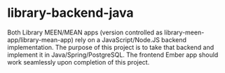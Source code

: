 # library-backend-java
Both Library MEEN/MEAN apps (version controlled as library-meen-app/library-mean-app) rely on a JavaScript/Node.JS backend implementation. The purpose of this project is to take that backend and implement it in Java/Spring/PostgreSQL. The frontend Ember app should work seamlessly upon completion of this project.
